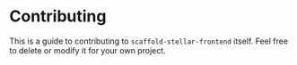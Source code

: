 # Contributing

This is a guide to contributing to `scaffold-stellar-frontend` itself. Feel free to delete or modify it for your own project.
